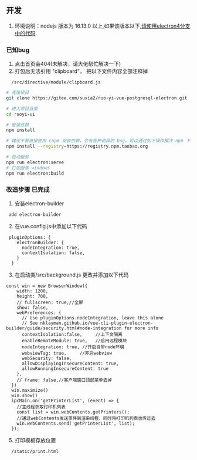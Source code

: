 ## 开发
1. 环境说明：nodejs 版本为 16.13.0 以上,如果该版本以下,[请使用electron4分支中的代码](https://gitee.com/suxia2/ruo-yi-vue-postgresql-electron/tree/electron4/).

### 已知bug
1. 点击首页会404(未解决，请大佬帮忙解决一下)
2. 打包后无法引用 "clipboard"， 把以下文件内容全部注释掉
```
  /src/directive/module/clipboard.js
```

```bash
# 克隆项目
git clone https://gitee.com/suxia2/ruo-yi-vue-postgresql-electron.git

# 进入项目目录
cd ruoyi-ui

# 安装依赖
npm install

# 建议不要直接使用 cnpm 安装依赖，会有各种诡异的 bug。可以通过如下操作解决 npm 下载速度慢的问题
npm install --registry=https://registry.npm.taobao.org

# 启动服务
npm run electron:serve
# 打包服务 windows 
npm run electron:build
```

### 改造步骤 已完成
1. 安装electron-builder
```vue
 add electron-builder
```
2. 在vue.config.js中添加以下代码
```
 pluginOptions: {
    electronBuilder: {
      nodeIntegration: true,
      contextIsolation: false,
    }
  }
```
3. 在启动类/src/background.js 更改并添加以下代码
```
const win = new BrowserWindow({
    width: 1200,
    height: 700,
    // fullscreen: true,//全屏
    show: false,
    webPreferences: {
      // Use pluginOptions.nodeIntegration, leave this alone
      // See nklayman.github.io/vue-cli-plugin-electron-builder/guide/security.html#node-integration for more info
      contextIsolation:false,     //上下文隔离
      enableRemoteModule: true,   //启用远程模块
      nodeIntegration: true, //开启自带node环境
      webviewTag: true,     //开启webview
      webSecurity: false,
      allowDisplayingInsecureContent: true,
      allowRunningInsecureContent: true
    },
    // frame: false,//客户端窗口顶部菜单去掉
  })
  win.maximize()
  win.show()
  ipcMain.on('getPrinterList', (event) => {
    //主线程获取打印机列表
    const list = win.webContents.getPrinters();
    //通过webContents发送事件到渲染线程，同时将打印机列表也传过去
    win.webContents.send('getPrinterList', list);
  });
```
5. 打印模板存放位置
```
  /static/print.html
```

